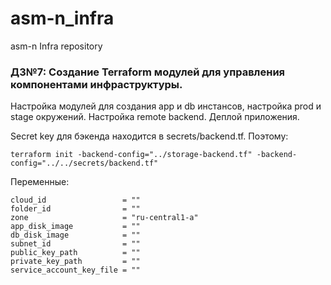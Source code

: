 # asm-n_infra
asm-n Infra repository

### ДЗ№7: Создание Terraform модулей для управления компонентами инфраструктуры.

Настройка модулей для создания app и db инстансов, настройка prod и stage окружений. Настройка remote backend. Деплой приложения.

Secret key для бэкенда находится в secrets/backend.tf. Поэтому:
```
terraform init -backend-config="../storage-backend.tf" -backend-config="../../secrets/backend.tf"
```

Переменные:
```
cloud_id                 = ""
folder_id                = ""
zone                     = "ru-central1-a"
app_disk_image           = ""
db_disk_image            = ""
subnet_id                = ""
public_key_path          = ""
private_key_path         = ""
service_account_key_file = ""
```
